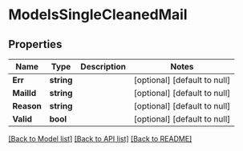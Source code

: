 # ModelsSingleCleanedMail

## Properties
Name | Type | Description | Notes
------------ | ------------- | ------------- | -------------
**Err** | **string** |  | [optional] [default to null]
**MailId** | **string** |  | [optional] [default to null]
**Reason** | **string** |  | [optional] [default to null]
**Valid** | **bool** |  | [optional] [default to null]

[[Back to Model list]](../README.md#documentation-for-models) [[Back to API list]](../README.md#documentation-for-api-endpoints) [[Back to README]](../README.md)


